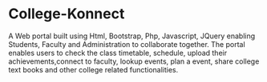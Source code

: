 # College-Konnect
A Web portal built using Html, Bootstrap, Php, Javascript, JQuery enabling Students, Faculty and Administration to collaborate together. The portal enables users to check the class timetable, schedule, upload their achievements,connect to faculty, lookup events, plan a event, share college text books and other college related functionalities.

